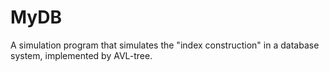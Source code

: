# MyDB
A simulation program that simulates the "index construction" in a database system, implemented by AVL-tree.
